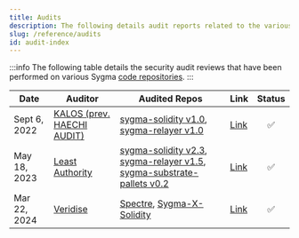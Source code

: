 ```yaml
---
title: Audits
description: The following details audit reports related to the various Sygma repositories.
slug: /reference/audits
id: audit-index
---
```


:::info
The following table details the security audit reviews that have been performed on various Sygma [code repositories](https://github.com/sygmaprotocol).
:::

| Date | Auditor | Audited Repos | Link | Status |
| ---- |-------------| ------ | ------- | :----: |
| Sept 6, 2022 | [KALOS (prev. HAECHI AUDIT)](https://www.kalos.xyz/) | [sygma-solidity v1.0](https://github.com/sygmaprotocol/sygma-solidity/releases/tag/v1.0.0), [sygma-relayer v1.0](https://github.com/sygmaprotocol/sygma-relayer/releases/tag/v1.0.0) | [Link](/assets/[HAECHI%20AUDIT]%20Sygma%20Audit%20Report%20v1.1.pdf) | ✅ |
| May 18, 2023 | [Least Authority](https://leastauthority.com/) | [sygma-solidity v2.3](https://github.com/sygmaprotocol/sygma-solidity/releases/tag/v2.3.0), [sygma-relayer v1.5](https://github.com/sygmaprotocol/sygma-relayer/releases/tag/v1.5.0), [sygma-substrate-pallets v0.2](https://github.com/sygmaprotocol/sygma-substrate-pallets/releases/tag/sygma-bridge-v0.2.0)| [Link](https://leastauthority.com/wp-content/uploads/2023/05/Least_Authority_Sygma_Final_Audit-Report.pdf) | ✅ |
| Mar 22, 2024 | [Veridise](https://veridise.com/) | [Spectre](https://github.com/ChainSafe/Spectre), [Sygma-X-Solidity](https://github.com/sygmaprotocol/sygma-x-solidity) | [Link](/assets/[Veridise]_Chainsafe_Spectre_-_final_report.pdf) | ✅ |